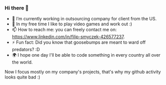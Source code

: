 ### Hi there 👋

- 🔭 I’m currently working in outsourcing company for client from the US.
- 🌱 In my free time I like to play video games and work out :)
- 📫 How to reach me: you can freely contact me on: https://www.linkedin.com/in/filip-smyczek-426577237.
- ⚡ Fun fact: Did you know that goosebumps are meant to ward off predators? :D
- 🌍 I hope one day I'll be able to code something in every country all over the world.

Now I focus mostly on my company's projects, that's why my github activity looks quite bad :)
